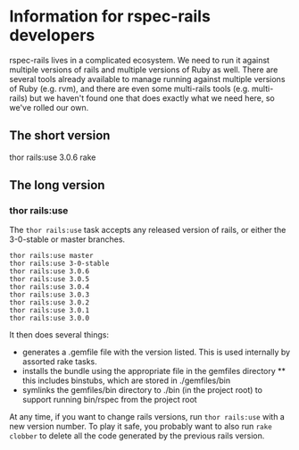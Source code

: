 # Information for rspec-rails developers

rspec-rails lives in a complicated ecosystem. We need to run it against
multiple versions of rails and multiple versions of Ruby as well. There are
several tools already available to manage running against multiple versions of
Ruby (e.g. rvm), and there are even some multi-rails tools (e.g. multi-rails)
but we haven't found one that does exactly what we need here, so we've rolled
our own.

## The short version

thor rails:use 3.0.6
rake

## The long version

### thor rails:use

The `thor rails:use` task accepts any released version of rails, or either the
3-0-stable or master branches.

    thor rails:use master
    thor rails:use 3-0-stable
    thor rails:use 3.0.6
    thor rails:use 3.0.5
    thor rails:use 3.0.4
    thor rails:use 3.0.3
    thor rails:use 3.0.2
    thor rails:use 3.0.1
    thor rails:use 3.0.0

It then does several things:

* generates a .gemfile file with the version listed. This is used internally by
  assorted rake tasks.
* installs the bundle using the appropriate file in the gemfiles directory
** this includes binstubs, which are stored in ./gemfiles/bin
* symlinks the gemfiles/bin directory to ./bin (in the project root) to support
  running bin/rspec from the project root

At any time, if you want to change rails versions, run `thor rails:use` with a
new version number. To play it safe, you probably want to also run `rake
clobber` to delete all the code generated by the previous rails version.
